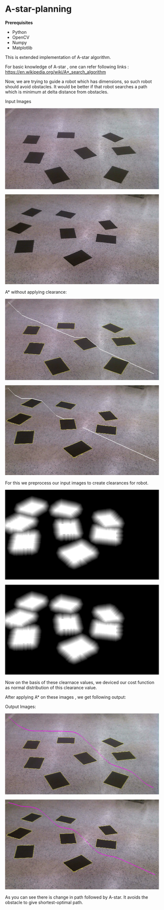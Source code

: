 # A-star-planning

<b> Prerequisites</b>
- Python
- OpenCV
- Numpy
- Matplotlib

This is extended implementation of A-star algorithm.

For basic knowledge of A-star , one can refer following links : https://en.wikipedia.org/wiki/A*_search_algorithm

Now,  we are trying to guide a robot which has dimensions, so such robot should avoid obstacles. It would be better if that robot searches a path which is minimum at delta distance from obstacles.

Input Images

![Alt text](1.jpg?raw=true "Sample Image1")

![Alt text](2.jpg?raw=true "Sample Image2")


A* without applying clearance:

![Alt text](withoutClearance/1.jpg?raw=true "Sample Image1")

![Alt text](withoutClearance/2.jpg?raw=true "Sample Image2")


For this we preprocess our input images to create clearances for robot.

![Alt text](Clearance/1.jpg?raw=true "Sample Image4")

![Alt text](Clearance/2.jpg?raw=true "Sample Image5")



Now on the basis of these clearnace values, we deviced our cost function as normal distribution of this clearance value.

After applying A* on these images , we get following output:

Output Images:

![Alt text](output/1.jpg?raw=true "Sample Image7")

![Alt text](output/2.jpg?raw=true "Sample Image8")


As you can see there is change in path followed by A-star. It avoids the obstacle to give shortest-optimal path.
